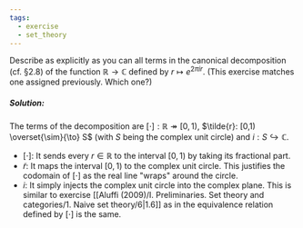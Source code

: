 ```yaml
---
tags:
  - exercise
  - set_theory
---
```

Describe as explicitly as you can all terms in the canonical decomposition (cf. §2.8) of the function $\mathbb{R} \to \mathbb{C}$ defined by $r \mapsto e^{2\pi ir}$. (This exercise matches one assigned previously. Which one?)
##### Solution:
The terms of the decomposition are $[\cdot]:\mathbb{R}\twoheadrightarrow[0,1)$, $\tilde{r}: [0,1) \overset{\sim}{\to} S$ (with $S$ being the complex unit circle) and $i:S\hookrightarrow \mathbb{C}$.
- $[\cdot]$:
	It sends every $r\in \mathbb{R}$ to the interval $[0,1)$ by taking its fractional part.
- $\tilde{r}$:
	It maps the interval $[0,1)$ to the complex unit circle. This justifies the codomain of $[\cdot]$ as the real line "wraps" around the circle.
- $i$:
	It simply injects the complex unit circle into the complex plane.
This is similar to exercise [[Aluffi (2009)/I. Preliminaries. Set theory and categories/1. Naive set theory/6|1.6]] as in the equivalence relation defined by $[\cdot]$ is the same.